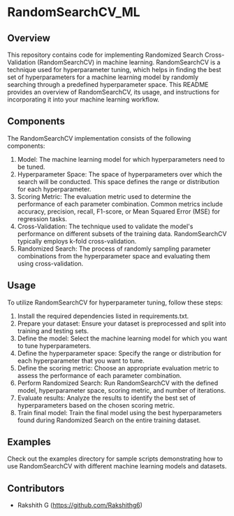 # RandomSearchCV_ML
## Overview
This repository contains code for implementing Randomized Search Cross-Validation (RandomSearchCV) in machine learning. RandomSearchCV is a technique used for hyperparameter tuning, which helps in finding the best set of hyperparameters for a machine learning model by randomly searching through a predefined hyperparameter space. This README provides an overview of RandomSearchCV, its usage, and instructions for incorporating it into your machine learning workflow.

## Components
The RandomSearchCV implementation consists of the following components:
1. Model: The machine learning model for which hyperparameters need to be tuned.
2. Hyperparameter Space: The space of hyperparameters over which the search will be conducted. This space defines the range or distribution for each hyperparameter.
3. Scoring Metric: The evaluation metric used to determine the performance of each parameter combination. Common metrics include accuracy, precision, recall, F1-score, or Mean Squared Error (MSE) for regression tasks.
4. Cross-Validation: The technique used to validate the model's performance on different subsets of the training data. RandomSearchCV typically employs k-fold cross-validation.
5. Randomized Search: The process of randomly sampling parameter combinations from the hyperparameter space and evaluating them using cross-validation.

## Usage
To utilize RandomSearchCV for hyperparameter tuning, follow these steps:
1. Install the required dependencies listed in requirements.txt.
2. Prepare your dataset: Ensure your dataset is preprocessed and split into training and testing sets.
3. Define the model: Select the machine learning model for which you want to tune hyperparameters.
4. Define the hyperparameter space: Specify the range or distribution for each hyperparameter that you want to tune.
5. Define the scoring metric: Choose an appropriate evaluation metric to assess the performance of each parameter combination.
6. Perform Randomized Search: Run RandomSearchCV with the defined model, hyperparameter space, scoring metric, and number of iterations.
7. Evaluate results: Analyze the results to identify the best set of hyperparameters based on the chosen scoring metric.
8. Train final model: Train the final model using the best hyperparameters found during Randomized Search on the entire training dataset.

## Examples
Check out the examples directory for sample scripts demonstrating how to use RandomSearchCV with different machine learning models and datasets.

## Contributors
- Rakshith G (https://github.com/Rakshithg6)
